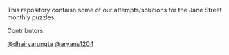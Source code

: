 This repository contaisn some of our attempts/solutions for the Jane Street monthly puzzles

Contributors:

[@dhairyarungta](https://github.com/dhairyarungta)
[@aryans1204](https://github.com/aryans1204)
